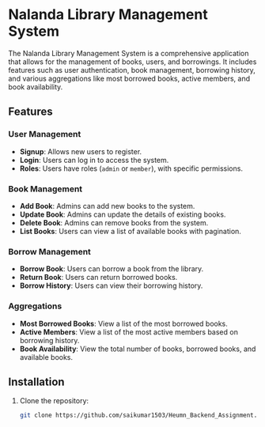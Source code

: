 # Nalanda Library Management System

The Nalanda Library Management System is a comprehensive application that allows for the management of books, users, and borrowings. It includes features such as user authentication, book management, borrowing history, and various aggregations like most borrowed books, active members, and book availability.

## Features

### User Management

- **Signup**: Allows new users to register.
- **Login**: Users can log in to access the system.
- **Roles**: Users have roles (`admin` or `member`), with specific permissions.

### Book Management

- **Add Book**: Admins can add new books to the system.
- **Update Book**: Admins can update the details of existing books.
- **Delete Book**: Admins can remove books from the system.
- **List Books**: Users can view a list of available books with pagination.

### Borrow Management

- **Borrow Book**: Users can borrow a book from the library.
- **Return Book**: Users can return borrowed books.
- **Borrow History**: Users can view their borrowing history.

### Aggregations

- **Most Borrowed Books**: View a list of the most borrowed books.
- **Active Members**: View a list of the most active members based on borrowing history.
- **Book Availability**: View the total number of books, borrowed books, and available books.

## Installation

1. Clone the repository:
   ```bash
   git clone https://github.com/saikumar1503/Heumn_Backend_Assignment.git
   ```
